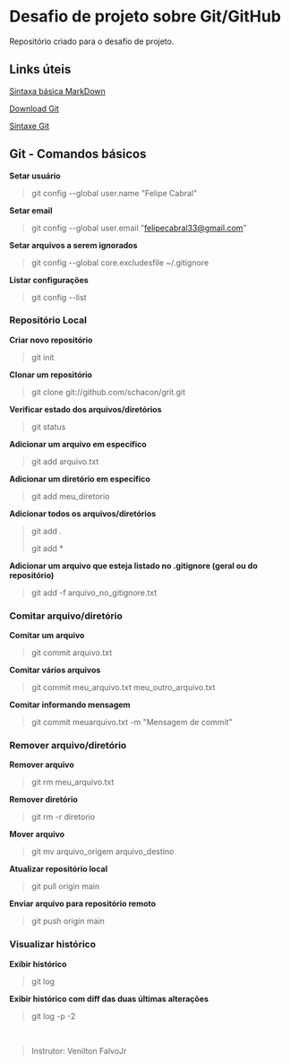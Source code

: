 # Desafio de projeto sobre Git/GitHub
Repositório criado para o desafio de projeto.

## Links úteis
[Sintaxa básica MarkDown](https://www.markdownguide.org/basic-syntax/)

[Download Git](https://git-scm.com/downloads)

[Sintaxe Git](https://comandosgit.github.io/)

## Git - Comandos básicos

**Setar usuário**
>git config --global user.name "Felipe Cabral"

**Setar email**
>git config --global user.email "felipecabral33@gmail.com"

**Setar arquivos a serem ignorados**
>git config --global core.excludesfile ~/.gitignore

**Listar configurações**
>git config --list

### Repositório Local

**Criar novo repositório**
>git init

**Clonar um repositório**
>git clone git://github.com/schacon/grit.git

**Verificar estado dos arquivos/diretórios**
>git status

**Adicionar um arquivo em específico**
>git add arquivo.txt

**Adicionar um diretório em específico**
>git add meu_diretorio

**Adicionar todos os arquivos/diretórios**
>git add .
> 
>git add *

**Adicionar um arquivo que esteja listado no .gitignore (geral ou do repositório)**
>git add -f arquivo_no_gitignore.txt


### Comitar arquivo/diretório

**Comitar um arquivo**
>git commit arquivo.txt

**Comitar vários arquivos**
>git commit meu_arquivo.txt meu_outro_arquivo.txt

**Comitar informando mensagem**
>git commit meuarquivo.txt -m "Mensagem de commit"


### Remover arquivo/diretório

**Remover arquivo**
>git rm meu_arquivo.txt

**Remover diretório**
>git rm -r diretorio

**Mover arquivo**
>git mv arquivo_origem arquivo_destino

**Atualizar repositório local**
>git pull origin main

**Enviar arquivo para repositório remoto**
>git push origin main

### Visualizar histórico

**Exibir histórico**
>git log

**Exibir histórico com diff das duas últimas alterações**
>git log -p -2

<br/>

>Instrutor: Venilton FalvoJr
